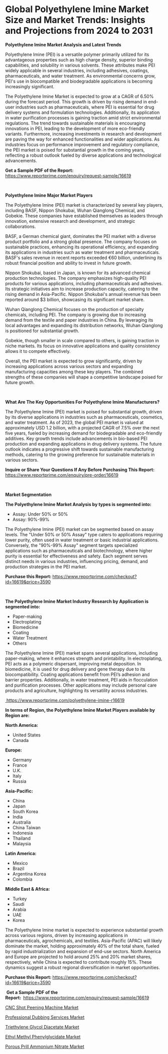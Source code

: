 <p><h1>Global Polyethylene Imine Market Size and Market Trends: Insights and Projections from 2024 to 2031</h1></p><p><strong>Polyethylene Imine Market Analysis and Latest Trends</strong></p>
<p><p>Polyethylene Imine (PEI) is a versatile polymer primarily utilized for its advantageous properties such as high charge density, superior binding capabilities, and solubility in various solvents. These attributes make PEI widely applicable in several industries, including adhesives, coatings, pharmaceuticals, and water treatment. As environmental concerns grow, PEI's use in biocompatible and biodegradable applications is becoming increasingly significant.</p><p>The Polyethylene Imine Market is expected to grow at a CAGR of 6.50% during the forecast period. This growth is driven by rising demand in end-user industries such as pharmaceuticals, where PEI is essential for drug delivery systems and formulation technologies. Additionally, its application in water purification processes is gaining traction amid strict environmental regulations. The trend towards sustainable materials is encouraging innovations in PEI, leading to the development of more eco-friendly variants. Furthermore, increasing investments in research and development are paving the way for enhanced functionalities and wider applications. As industries focus on performance improvement and regulatory compliance, the PEI market is poised for substantial growth in the coming years, reflecting a robust outlook fueled by diverse applications and technological advancements.</p></p>
<p><strong>Get a Sample PDF of the Report:&nbsp;</strong> <a href="https://www.reportprime.com/enquiry/request-sample/16619?utm_campaign=1895&utm_medium=2&utm_source=Github&utm_content=ia&utm_term=24122024&utm_id=polyethylene-imine">https://www.reportprime.com/enquiry/request-sample/16619</a></p>
<p>&nbsp;</p>
<p><strong>Polyethylene Imine Major Market Players</strong></p>
<p><p>The Polyethylene Imine (PEI) market is characterized by several key players, including BASF, Nippon Shokubai, Wuhan Qianglong Chemical, and Gobekie. These companies have established themselves as leaders through innovation, extensive research and development, and strategic collaborations.</p><p>BASF, a German chemical giant, dominates the PEI market with a diverse product portfolio and a strong global presence. The company focuses on sustainable practices, enhancing its operational efficiency, and expanding its applications in industries such as water treatment and pharmaceuticals. BASF's sales revenue in recent reports exceeded €60 billion, underlining its robust financial position and ability to invest in future growth.</p><p>Nippon Shokubai, based in Japan, is known for its advanced chemical production technologies. The company emphasizes high-quality PEI products for various applications, including pharmaceuticals and adhesives. Its strategic initiatives aim to increase production capacity, catering to the rising demand in Asia-Pacific. Nippon Shokubai's annual revenue has been reported around $3 billion, showcasing its significant market share.</p><p>Wuhan Qianglong Chemical focuses on the production of specialty chemicals, including PEI. The company is growing due to increasing demand from the textile and paper industries in China. By leveraging its local advantages and expanding its distribution networks, Wuhan Qianglong is positioned for substantial growth.</p><p>Gobekie, though smaller in scale compared to others, is gaining traction in niche markets. Its focus on innovative applications and quality consistency allows it to compete effectively.</p><p>Overall, the PEI market is expected to grow significantly, driven by increasing applications across various sectors and expanding manufacturing capacities among these key players. The combined strengths of these companies will shape a competitive landscape poised for future growth.</p></p>
<p>&nbsp;</p>
<p><strong>What Are The Key Opportunities For Polyethylene Imine Manufacturers?</strong></p>
<p><p>The Polyethylene Imine (PEI) market is poised for substantial growth, driven by its diverse applications in industries such as pharmaceuticals, cosmetics, and water treatment. As of 2023, the global PEI market is valued at approximately USD 1.2 billion, with a projected CAGR of 7.5% over the next five years, fueled by increasing demand for biodegradable and eco-friendly additives. Key growth trends include advancements in bio-based PEI production and expanding applications in drug delivery systems. The future outlook indicates a progressive shift towards sustainable manufacturing methods, catering to the growing preference for sustainable materials in various sectors.</p></p>
<p><strong>Inquire or Share Your Questions If Any Before Purchasing This Report:</strong> <a href="https://www.reportprime.com/enquiry/pre-order/16619?utm_campaign=1895&utm_medium=2&utm_source=Github&utm_content=ia&utm_term=24122024&utm_id=polyethylene-imine">https://www.reportprime.com/enquiry/pre-order/16619</a></p>
<p>&nbsp;</p>
<p><strong>Market Segmentation</strong></p>
<p><strong>The Polyethylene Imine Market Analysis by types is segmented into:</strong></p>
<p><ul><li>Assay: Under 50% or 50%</li><li>Assay: 90%-99%</li></ul></p>
<p><p>The Polyethylene Imine (PEI) market can be segmented based on assay levels. The "Under 50% or 50% Assay" type caters to applications requiring lower purity, often used in water treatment or basic industrial applications. Conversely, the "90%-99% Assay" segment targets specialized applications such as pharmaceuticals and biotechnology, where higher purity is essential for effectiveness and safety. Each segment serves distinct needs in various industries, influencing pricing, demand, and production strategies in the PEI market.</p></p>
<p><strong>Purchase this Report:&nbsp;</strong><a href="https://www.reportprime.com/checkout?id=16619&price=3590&utm_campaign=1895&utm_medium=2&utm_source=Github&utm_content=ia&utm_term=24122024&utm_id=polyethylene-imine">https://www.reportprime.com/checkout?id=16619&price=3590</a></p>
<p>&nbsp;</p>
<p><strong>The Polyethylene Imine Market Industry Research by Application is segmented into:</strong></p>
<p><ul><li>Paper-making</li><li>Electroplating</li><li>Biomedicine</li><li>Coating</li><li>Water Treatment</li><li>Others</li></ul></p>
<p><p>The Polyethylene Imine (PEI) market spans several applications, including paper-making, where it enhances strength and printability. In electroplating, PEI acts as a polymeric dispersant, improving metal deposition. In biomedicine, it is used for drug delivery and gene therapy due to its biocompatibility. Coating applications benefit from PEI’s adhesion and barrier properties. Additionally, in water treatment, PEI aids in flocculation and purification processes. Other applications may include personal care products and agriculture, highlighting its versatility across industries.</p></p>
<p><a href="https://www.reportprime.com/polyethylene-imine-r16619?utm_campaign=1895&utm_medium=2&utm_source=Github&utm_content=ia&utm_term=24122024&utm_id=polyethylene-imine">&nbsp;https://www.reportprime.com/polyethylene-imine-r16619</a></p>
<p><strong>In terms of Region, the Polyethylene Imine Market Players available by Region are:</strong></p>
<p>
    <p> <strong> North America: </strong>
        <ul>
            <li>United States</li>
            <li>Canada</li>
        </ul>
        </p> 
    <p> <strong> Europe: </strong>
        <ul>
            <li>Germany</li>
            <li>France</li>
            <li>U.K.</li>
            <li>Italy</li>
            <li>Russia</li>
        </ul>
        </p> 
    <p> <strong> Asia-Pacific: </strong>
        <ul>
            <li>China</li>
            <li>Japan</li>
            <li>South Korea</li>
            <li>India</li>
            <li>Australia</li>
            <li>China Taiwan</li>
            <li>Indonesia</li>
            <li>Thailand</li>
            <li>Malaysia</li>
        </ul>
        </p> 
    <p> <strong> Latin America: </strong>
        <ul>
            <li>Mexico</li>
            <li>Brazil</li>
            <li>Argentina Korea</li>
            <li>Colombia</li>
        </ul>
        </p> 
    <p> <strong> Middle East & Africa: </strong>
        <ul>
            <li>Turkey</li>
            <li>Saudi</li>
            <li>Arabia</li>
            <li>UAE</li>
            <li>Korea</li>
        </ul>
    </p>
    </p>
<p><p>The Polyethylene Imine market is expected to experience substantial growth across various regions, driven by increasing applications in pharmaceuticals, agrochemicals, and textiles. Asia-Pacific (APAC) will likely dominate the market, holding approximately 40% of the total share, fueled by rapid industrialization and expansion of end-use sectors. North America and Europe are projected to hold around 25% and 20% market shares, respectively, while China is expected to contribute roughly 15%. These dynamics suggest a robust regional diversification in market opportunities.</p></p>
<p><strong>Purchase this Report: </strong><a href="https://www.reportprime.com/checkout?id=16619&price=3590&utm_campaign=1895&utm_medium=2&utm_source=Github&utm_content=ia&utm_term=24122024&utm_id=polyethylene-imine">https://www.reportprime.com/checkout?id=16619&price=3590</a></p>
<p>&nbsp;<strong>Get a Sample PDF of the Report:&nbsp;&nbsp;</strong><a href="https://www.reportprime.com/enquiry/request-sample/16619?utm_campaign=1895&utm_medium=2&utm_source=Github&utm_content=ia&utm_term=24122024&utm_id=polyethylene-imine">https://www.reportprime.com/enquiry/request-sample/16619</a></p>
<p><strong></strong></p>
<p><p><a href="https://www.linkedin.com/pulse/key-driving-factors-cnc-shot-peening-machine-industry-00jte?utm_campaign=1895&utm_medium=2&utm_source=Github&utm_content=ia&utm_term=24122024&utm_id=polyethylene-imine">CNC Shot Peening Machine Market</a></p><p><a href="https://www.linkedin.com/pulse/research-report-value-market-segmentation-share-analysis-professional-9hitc?utm_campaign=1895&utm_medium=2&utm_source=Github&utm_content=ia&utm_term=24122024&utm_id=polyethylene-imine">Professional Dubbing Services Market</a></p><p><a href="https://www.linkedin.com/pulse/in-depth-triethylene-glycol-diacetate-market-report-size-kkbcf?utm_campaign=1895&utm_medium=2&utm_source=Github&utm_content=ia&utm_term=24122024&utm_id=polyethylene-imine">Triethylene Glycol Diacetate Market</a></p><p><a href="https://www.linkedin.com/pulse/p-factrackr-ho6he?utm_campaign=1895&utm_medium=2&utm_source=Github&utm_content=ia&utm_term=24122024&utm_id=polyethylene-imine">Ethyl Methyl Phenylglycidate Market</a></p><p><a href="https://www.linkedin.com/pulse/p-factrackr-ho6he?utm_campaign=1895&utm_medium=2&utm_source=Github&utm_content=ia&utm_term=24122024&utm_id=polyethylene-imine">Porous Prill Ammonium Nitrate Market</a></p></p>